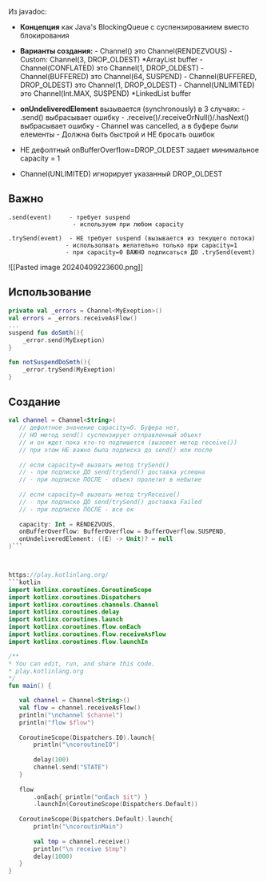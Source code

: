 Из  javadoc:

- **Концепция** как Java's BlockingQueue с суспензированием вместо блокирования

- **Варианты создания:**
	  - Channel<String>()  это  Channel(RENDEZVOUS)
	  - Custom:   Channel(3,  DROP_OLDEST)   *ArrayList buffer
	  - Channel(CONFLATED)  это  Channel(1,  DROP_OLDEST)
	  - Channel(BUFFERED)  это  Channel(64,  SUSPEND)
	  - Channel(BUFFERED, DROP_OLDEST)  это  Channel(1,  DROP_OLDEST)
	  - Channel(UNLIMITED)  это  Channel(Int.MAX,  SUSPEND)   *LinkedList buffer

- **onUndeliveredElement** вызывается (synchronously) в 3 случаях:
	  - .send() выбрасывает ошибку
	  - .receive()/.receiveOrNull()/.hasNext() выбрасывает ошибку
	  - Сhannel was cancelled, а в буфере были елементы
	  - Должна быть быстрой и НЕ бросать ошибок

- НЕ дефолтный onBufferOverflow=DROP_OLDEST задает минимальное capacity = 1
- Channel(UNLIMITED) игнорирует указанный DROP_OLDEST

## Важно
	.send(event)     - требует suspend
					  - используем при любом capacity
					  
	.trySend(evemt)  - НЕ требует suspend (вызывается из текущего потока)
					- использолвать желательно только при capacity=1
					- при capacity=0 ВАЖНО подписаться ДО .trySend(evemt)

![[Pasted image 20240409223600.png]]

## Использование
```kotlin
private val _errors = Channel<MyExeption>()
val errors = _errors.receiveAsFlow()
...
suspend fun doSmth(){
	_error.send(MyExeption)
}

fun notSuspendDoSmth(){
	_error.trySend(MyExeption)
}
```

## Создание 
 ```kotlin
val channel = Channel<String>(
    // дефолтное значение capacity=0. Буфера нет, 
    // НО метод send() суспензирует отправленный объект
    // и он ждет пока кто-то подпишется (вызовет метод receive())
    // при этом НЕ важно была подписка до send() или после
	
	// если capacity=0 вызвать метод trySend() 
	// - при подписке ДО send/trySend() доставка успешна
	// - при подписке ПОСЛЕ - объект пролетит в небытие
	
	// если capacity=0 вызвать метод tryReceive() 
	// - при подписке ДО send/trySend() доставка Failed
	// - при подписке ПОСЛЕ - все ок
	
	capacity: Int = RENDEZVOUS,  
	onBufferOverflow: BufferOverflow = BufferOverflow.SUSPEND,  
	onUndeliveredElement: ((E) -> Unit)? = null
 )``` 
 


https://play.kotlinlang.org/
```kotlin
import kotlinx.coroutines.CoroutineScope
import kotlinx.coroutines.Dispatchers
import kotlinx.coroutines.channels.Channel
import kotlinx.coroutines.delay
import kotlinx.coroutines.launch
import kotlinx.coroutines.flow.onEach
import kotlinx.coroutines.flow.receiveAsFlow
import kotlinx.coroutines.flow.launchIn

/**
 * You can edit, run, and share this code.
 * play.kotlinlang.org
 */
fun main() {

    val channel = Channel<String>()
    val flow = channel.receiveAsFlow()
    println("\nchannel $channel")
    println("flow $flow")
    
    CoroutineScope(Dispatchers.IO).launch{
    	println("\ncoroutineIO")
        
        delay(100)
        channel.send("STATE")
    }
    
    flow
	    .onEach{ println("onEach $it") }
        .launchIn(CoroutineScope(Dispatchers.Default))
    
    CoroutineScope(Dispatchers.Default).launch{
        println("\ncoroutinMain")
        
        val tmp = channel.receive()
        println("\n receive $tmp")
        delay(1000) 
    }
}

```